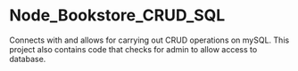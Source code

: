 # Node_Bookstore_CRUD_SQL
 
Connects with and allows for carrying out CRUD operations on mySQL. This project also contains code that checks for admin to allow access to database.
